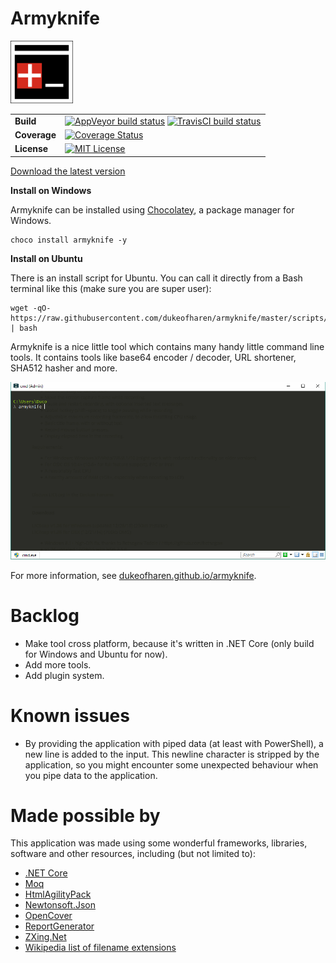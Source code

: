 # Armyknife

<img src="media/logo.png" alt="Armyknife" width="100">

| | |
| --- | --- |
| **Build** | [![AppVeyor build status](https://ci.appveyor.com/api/projects/status/1yi3hbdugvqeya31?svg=true)](https://ci.appveyor.com/project/dukeofharen/armyknife) [![TravisCI build status](https://api.travis-ci.org/dukeofharen/armyknife.svg)](https://travis-ci.org/dukeofharen/armyknife) |
| **Coverage** | [![Coverage Status](https://coveralls.io/repos/github/dukeofharen/armyknife/badge.svg)](https://coveralls.io/github/dukeofharen/armyknife) |
| **License** | [![MIT License](https://img.shields.io/:license-mit-green.svg)](https://opensource.org/licenses/MIT) |


[Download the latest version](https://github.com/dukeofharen/armyknife/releases/latest)

**Install on Windows**

Armyknife can be installed using <a href="https://chocolatey.org/">Chocolatey</a>, a package manager for Windows.

```
choco install armyknife -y
```

**Install on Ubuntu**

There is an install script for Ubuntu. You can call it directly from a Bash terminal like this (make sure you are super user):

```
wget -qO- https://raw.githubusercontent.com/dukeofharen/armyknife/master/scripts/install.sh | bash
```

Armyknife is a nice little tool which contains many handy little command line tools. It contains tools like base64 encoder / decoder, URL shortener, SHA512 hasher and more.

![Example](media/ex_base64encode.gif)

For more information, see [dukeofharen.github.io/armyknife](https://dukeofharen.github.io/armyknife).

# Backlog
- Make tool cross platform, because it's written in .NET Core (only build for Windows and Ubuntu for now).
- Add more tools.
- Add plugin system.

# Known issues
- By providing the application with piped data (at least with PowerShell), a new line is added to the input. This newline character is stripped by the application, so you might encounter some unexpected behaviour when you pipe data to the application.

# Made possible by
This application was made using some wonderful frameworks, libraries, software and other resources, including (but not limited to):
- [.NET Core](https://www.microsoft.com/net/learn/get-started/windows)
- [Moq](https://github.com/moq/moq4)
- [HtmlAgilityPack](http://html-agility-pack.net/)
- [Newtonsoft.Json](https://www.newtonsoft.com/json)
- [OpenCover](https://github.com/OpenCover/opencover)
- [ReportGenerator](https://github.com/danielpalme/ReportGenerator)
- [ZXing.Net](https://github.com/micjahn/ZXing.Net)
- [Wikipedia list of filename extensions](https://en.wikipedia.org/wiki/List_of_filename_extensions)